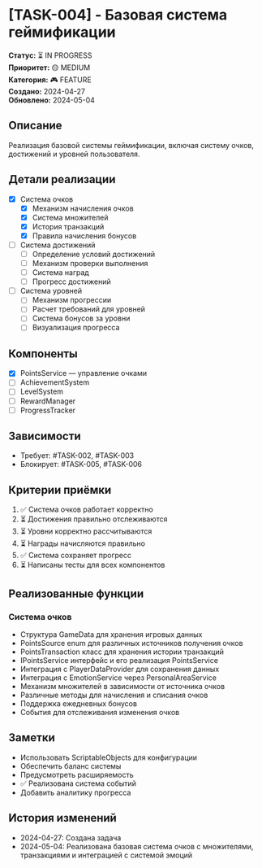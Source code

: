 # [TASK-004] - Базовая система геймификации

**Статус:** ⏳ IN PROGRESS  
**Приоритет:** 🟡 MEDIUM  
**Категория:** 🎮 FEATURE  
**Создано:** 2024-04-27  
**Обновлено:** 2024-05-04  

## Описание
Реализация базовой системы геймификации, включая систему очков, достижений и уровней пользователя.

## Детали реализации
- [x] Система очков
  - [x] Механизм начисления очков
  - [x] Система множителей
  - [x] История транзакций
  - [x] Правила начисления бонусов
- [ ] Система достижений
  - [ ] Определение условий достижений
  - [ ] Механизм проверки выполнения
  - [ ] Система наград
  - [ ] Прогресс достижений
- [ ] Система уровней
  - [ ] Механизм прогрессии
  - [ ] Расчет требований для уровней
  - [ ] Система бонусов за уровни
  - [ ] Визуализация прогресса

## Компоненты
- [x] PointsService — управление очками
- [ ] AchievementSystem
- [ ] LevelSystem
- [ ] RewardManager
- [ ] ProgressTracker

## Зависимости
- Требует: #TASK-002, #TASK-003
- Блокирует: #TASK-005, #TASK-006

## Критерии приёмки
1. ✅ Система очков работает корректно
2. ⏳ Достижения правильно отслеживаются
3. ⏳ Уровни корректно рассчитываются
4. ⏳ Награды начисляются правильно
5. ✅ Система сохраняет прогресс
6. ⏳ Написаны тесты для всех компонентов

## Реализованные функции

### Система очков
- Структура GameData для хранения игровых данных
- PointsSource enum для различных источников получения очков
- PointsTransaction класс для хранения истории транзакций
- IPointsService интерфейс и его реализация PointsService
- Интеграция с PlayerDataProvider для сохранения данных
- Интеграция с EmotionService через PersonalAreaService
- Механизм множителей в зависимости от источника очков
- Различные методы для начисления и списания очков
- Поддержка ежедневных бонусов
- События для отслеживания изменения очков

## Заметки
- Использовать ScriptableObjects для конфигурации
- Обеспечить баланс системы
- Предусмотреть расширяемость
- ✅ Реализована система событий
- Добавить аналитику прогресса

## История изменений
- 2024-04-27: Создана задача
- 2024-05-04: Реализована базовая система очков с множителями, транзакциями и интеграцией с системой эмоций 
